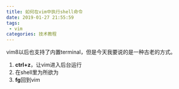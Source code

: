 ```yaml
---
title: 如何在vim中执行shell命令
date: 2019-01-27 21:55:59
tags:
 - vim
categories: 技术教程
---
```


vim8以后也支持了内置terminal，但是今天我要说的是一种古老的方式。

1. **ctrl+z**，让vim进入后台运行
2. 在shell里为所欲为
3. **fg**回到vim

